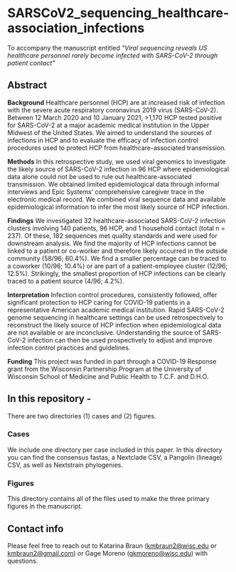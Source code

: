 # SARSCoV2_sequencing_healthcare-association_infections
To accompany the manuscript entitled *"Viral sequencing reveals US healthcare personnel rarely become infected with SARS-CoV-2 through patient contact"*

## Abstract 

**Background**
Healthcare personnel (HCP) are at increased risk of infection with the severe acute respiratory coronavirus 2019 virus (SARS-CoV-2). Between 12 March 2020 and 10 January 2021, >1,170 HCP tested positive for SARS-CoV-2 at a major academic medical institution in the Upper Midwest of the United States. We aimed to understand the sources of infections in HCP and to evaluate the efficacy of infection control procedures used to protect HCP from healthcare-associated transmission. 

**Methods**
In this retrospective study, we used viral genomics to investigate the likely source of SARS-CoV-2 infection in 96 HCP where epidemiological data alone could not be used to rule out healthcare-associated transmission. We obtained limited epidemiological data through informal interviews and Epic Systems’ comprehensive caregiver trace in the electronic medical record. We combined viral sequence data and available epidemiological information to infer the most likely source of HCP infection. 

**Findings**
We investigated 32 healthcare-associated SARS-CoV-2 infection clusters involving 140 patients, 96 HCP, and 1 household contact (total n = 237). Of these, 182 sequences met quality standards and were used for downstream analysis. We find the majority of HCP infections cannot be linked to a patient or co-worker and therefore likely occurred in the outside community (58/96; 60.4%). We find a smaller percentage can be traced to a coworker (10/96; 10.4%) or are part of a patient-employee cluster (12/96; 12.5%). Strikingly, the smallest proportion of HCP infections can be clearly traced to a patient source (4/96; 4.2%). 

**Interpretation**
Infection control procedures, consistently followed, offer significant protection to HCP caring for COVID-19 patients in a representative American academic medical institution. Rapid SARS-CoV-2 genome sequencing in healthcare settings can be used retrospectively to reconstruct the likely source of HCP infection when epidemiological data are not available or are inconclusive. Understanding the source of SARS-CoV-2 infection can then be used prospectively to adjust and improve infection control practices and guidelines. 

**Funding**
This project was funded in part through a COVID-19 Response grant from the Wisconsin Partnership Program at the University of Wisconsin School of Medicine and Public Health to T.C.F. and D.H.O.

## In this repository - 
There are two directories (1) cases and (2) figures.

### Cases 
We include one directory per case included in this paper. In this directory you can find the consensus fastas, a Nextclade CSV, a Pangolin (lineage) CSV, as well as Nextstrain phylogenies. 

### Figures 
This directory contains all of the files used to make the three primary figures in the manuscript. 

## Contact info 

Please feel free to reach out to Katarina Braun (kmbraun2@wisc.edu or kmbraun2@gmail.com) or Gage Moreno (gkmoreno@wisc.edu) with questions. 
